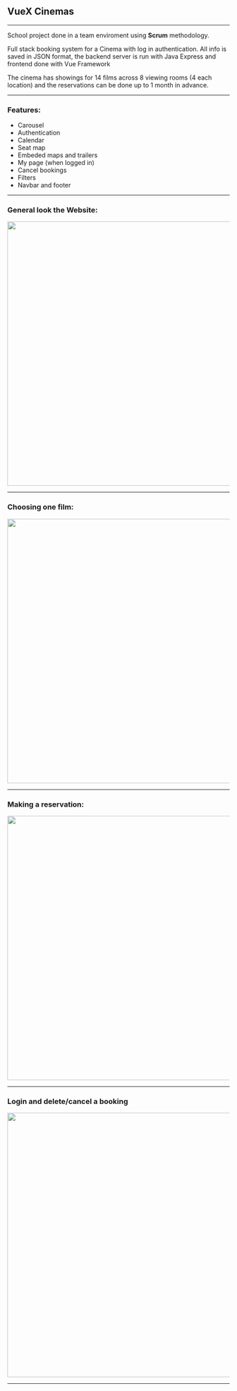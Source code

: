 ## VueX Cinemas
<hr>


School project done in a team enviroment using **Scrum** methodology.


Full stack booking system for a Cinema with log in authentication.
All info is saved in JSON format, the backend server is run with Java Express and frontend done with Vue Framework

The cinema has showings for 14 films across 8 viewing rooms (4 each location) and the reservations can be done up to 1 month in advance.
<hr>

### Features:
* Carousel
* Authentication
* Calendar
* Seat map
* Embeded maps and trailers
* My page (when logged in)
* Cancel bookings
* Filters
* Navbar and footer

<hr>


### General look the Website:

<img width="600" src="https://user-images.githubusercontent.com/67017215/107766736-33388080-6d34-11eb-8acc-c771704a16ec.gif">

<hr>


### Choosing one film:

<img width="600" src="https://user-images.githubusercontent.com/67017215/107768065-2a48ae80-6d36-11eb-8980-d7bbe2e159f0.gif">
<hr>







### Making a reservation:

<img width="600" src="https://user-images.githubusercontent.com/67017215/107770403-9d9fef80-6d39-11eb-8be6-aca8dc1b759a.gif">
<hr>


### Login and delete/cancel a booking

<img width="600" src="https://user-images.githubusercontent.com/67017215/107766967-932f2700-6d34-11eb-9c61-245b06c64390.gif">
<hr>















